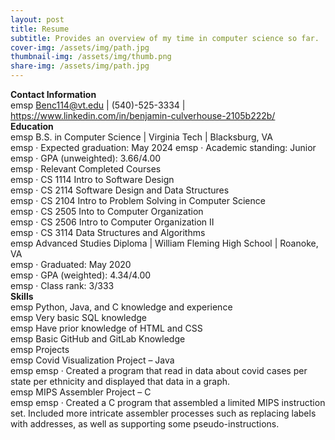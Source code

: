 ```yaml
---
layout: post
title: Resume
subtitle: Provides an overview of my time in computer science so far.
cover-img: /assets/img/path.jpg
thumbnail-img: /assets/img/thumb.png
share-img: /assets/img/path.jpg
---
```


**Contact Information**  
    emsp Benc114@vt.edu | (540)-525-3334 | https://www.linkedin.com/in/benjamin-culverhouse-2105b222b/  
**Education**  
    emsp B.S. in Computer Science | Virginia Tech | Blacksburg, VA  
    emsp ·	Expected graduation: May 2024
    emsp ·	Academic standing: Junior  
    emsp ·	GPA (unweighted): 3.66/4.00  
    emsp ·	Relevant Completed Courses  
    emsp ·	CS 1114 Intro to Software Design  
    emsp ·	CS 2114 Software Design and Data Structures  
    emsp ·	CS 2104 Intro to Problem Solving in Computer Science  
    emsp ·	CS 2505 Into to Computer Organization  
    emsp ·	CS 2506 Intro to Computer Organization II  
    emsp ·	CS 3114 Data Structures and Algorithms  
    emsp Advanced Studies Diploma | William Fleming High School | Roanoke, VA  
    emsp ·	Graduated: May 2020  
    emsp ·	GPA (weighted): 4.34/4.00  
    emsp ·	Class rank: 3/333  
**Skills**  
    emsp Python, Java, and C knowledge and experience  
    emsp Very basic SQL knowledge  
    emsp Have prior knowledge of HTML and CSS  
    emsp Basic GitHub and GitLab Knowledge  
    emsp Projects  
    emsp Covid Visualization Project – Java  
        emsp emsp ·	Created a program that read in data about covid cases per state per ethnicity and displayed that data in a graph.  
    emsp MIPS Assembler Project – C  
        emsp emsp ·	Created a C program that assembled a limited MIPS instruction set. Included more intricate assembler processes such as replacing labels with addresses, as well as supporting some pseudo-instructions.
